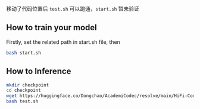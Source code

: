 移动了代码位置后 `test.sh` 可以跑通，`start.sh` 暂未验证
## How to train your model
Firstly, set the related path in start.sh file, then <br>
```bash
bash start.sh
```

## How to Inference
```bash
mkdir checkpoint
cd checkpoint
wget https://huggingface.co/Dongchao/AcademiCodec/resolve/main/HiFi-Codec-16k-320d
bash test.sh
```
